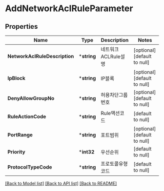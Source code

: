 # AddNetworkAclRuleParameter

## Properties
Name | Type | Description | Notes
------------ | ------------- | ------------- | -------------
**NetworkAclRuleDescription** | ***string** | 네트워크ACLRule설명 | [optional] [default to null]
**IpBlock** | ***string** | IP블록 | [optional] [default to null]
**DenyAllowGroupNo** | ***string** | 허용차단그룹번호 | [optional] [default to null]
**RuleActionCode** | ***string** | Rule액션코드 | [default to null]
**PortRange** | ***string** | 포트범위 | [optional] [default to null]
**Priority** | ***int32** | 우선순위 | [default to null]
**ProtocolTypeCode** | ***string** | 프로토콜유형코드 | [default to null]

[[Back to Model list]](../README.md#documentation-for-models) [[Back to API list]](../README.md#documentation-for-api-endpoints) [[Back to README]](../README.md)


